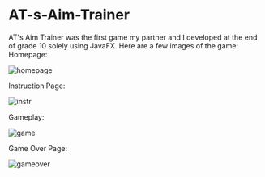 # AT-s-Aim-Trainer
AT's Aim Trainer was the first game my partner and I developed at the end of grade 10 solely using JavaFX.
Here are a few images of the game:
Homepage:

![homepage](https://user-images.githubusercontent.com/49924848/192072835-d8b942ac-f77a-46a4-8073-1fc1ca42ba19.png)

Instruction Page:

![instr](https://user-images.githubusercontent.com/49924848/192072837-5f42624d-81c3-4075-9738-9af0aeed6874.png)

Gameplay:

![game](https://user-images.githubusercontent.com/49924848/192072843-ae845955-143b-4777-ac6f-84f8dabf4a04.png)

Game Over Page:

![gameover](https://user-images.githubusercontent.com/49924848/192072848-642545b3-c1f2-48cf-912c-96406a1d2bf7.png)
